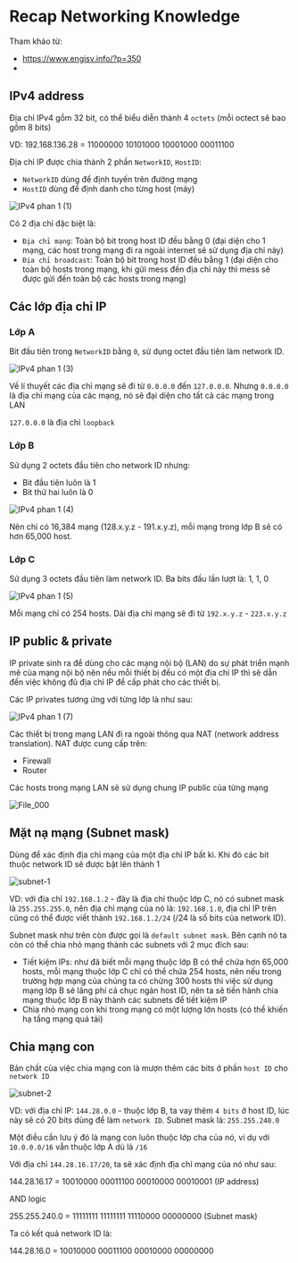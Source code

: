 # Recap Networking Knowledge

Tham khảo từ:

- <https://www.engisv.info/?p=350>
-

## IPv4 address

Địa chỉ IPv4 gồm 32 bit, có thể biểu diễn thành 4 `octets` (mỗi octect sẽ bao gồm 8 bits)

VD: 192.168.136.28 = 11000000 10101000 10001000 00011100

Địa chỉ IP được chia thành 2 phần `NetworkID`, `HostID`:

- `NetworkID` dùng để định tuyến trên đường mạng
- `HostID` dùng để định danh cho từng host (máy)

![IPv4 phan 1 (1)](https://user-images.githubusercontent.com/15076665/194710188-48975a20-3f90-4273-942a-4642e24cb11e.png)

Có 2 địa chỉ đặc biệt là:

- `Địa chỉ mạng`: Toàn bộ bit trong host ID đều bằng 0 (đại diện cho 1 mạng, các host trong mạng đi ra ngoài internet sẽ sử dụng địa chỉ này)
- `Địa chỉ broadcast`: Toàn bộ bit trong host ID đều bằng 1 (đại diện cho toàn bộ hosts trong mạng, khi gửi mess đến địa chỉ này thì mess sẽ được gửi đến toàn bộ các hosts trong mạng)

## Các lớp địa chỉ IP

### Lớp A

Bit đầu tiên trong `NetworkID` bằng `0`, sử dụng octet đầu tiên làm network ID.

![IPv4 phan 1 (3)](https://user-images.githubusercontent.com/15076665/194710824-7696172f-3467-4cd0-b38e-e5dbadac71d8.png)

Về lí thuyết các địa chỉ mạng sẽ đi từ `0.0.0.0` đến `127.0.0.0`.
Nhưng `0.0.0.0` là địa chỉ mạng của các mạng, nó sẽ đại diện cho tất cả các mạng trong LAN

`127.0.0.0` là địa chỉ `loopback`

### Lớp B

Sử dụng 2 octets đầu tiên cho network ID nhưng:

- Bit đầu tiên luôn là 1
- Bit thứ hai luôn là 0

![IPv4 phan 1 (4)](https://user-images.githubusercontent.com/15076665/194758554-bf363d51-90f1-46d0-8a83-f3c4a10678a0.png)

Nên chỉ có 16,384 mạng (128.x.y.z - 191.x.y.z), mỗi mạng trong lớp B sẽ có hơn 65,000 host.

### Lớp C

Sử dụng 3 octets đầu tiên làm network ID. Ba bits đầu lần lượt là: 1, 1, 0

![IPv4 phan 1 (5)](https://user-images.githubusercontent.com/15076665/194758722-dfa9ad35-8679-46b6-baa3-455d8e080dee.png)

Mỗi mạng chỉ có 254 hosts. Dải địa chỉ mạng sẽ đi từ `192.x.y.z` - `223.x.y.z`

## IP public & private

IP private sinh ra để dùng cho các mạng nội bộ (LAN) do sự phát triển mạnh mẽ của mạng nội bộ nên nếu mỗi thiết bị đều có một địa chỉ IP thì sẽ dẫn đến việc không đủ địa chỉ IP để cấp phát cho các thiết bị.

Các IP privates tương ứng với từng lớp là như sau:

![IPv4 phan 1 (7)](https://user-images.githubusercontent.com/15076665/194758898-9c8b97ae-db4f-4c7e-ae7d-62b19a848624.png)

Các thiết bị trong mạng LAN đi ra ngoài thông qua NAT (network address translation). NAT được cung cấp trên:

- Firewall
- Router

Các hosts trong mạng LAN sẽ sử dụng chung IP public của từng mạng

![File_000](https://user-images.githubusercontent.com/15076665/194759263-39e35cae-7061-4153-bcce-11f22fe27de1.png)

## Mặt nạ mạng (Subnet mask)

Dùng để xác định địa chỉ mạng của một địa chỉ IP bất kì. Khi đó các bit thuộc network ID sẽ được bật lên thành 1

![subnet-1](https://user-images.githubusercontent.com/15076665/194759483-712ebc62-9b06-4a3a-b7d3-ed24a9ba157e.png)

VD: với địa chỉ `192.168.1.2` - đây là địa chỉ thuộc lớp C, nó có subnet mask là `255.255.255.0`, nên địa chỉ mạng của nó là: `192.168.1.0`, địa chỉ IP trên cũng có thể được viết thành `192.168.1.2/24` (/24 là số bits của network ID).

Subnet mask như trên còn được gọi là `default subnet mask`. Bên cạnh nó ta còn có thể chia nhỏ mạng thành các subnets với 2 mục đích sau:

- Tiết kiệm IPs: như đã biết mỗi mạng thuộc lớp B có thể chứa hơn 65,000 hosts, mỗi mạng thuộc lớp C chỉ có thể chứa 254 hosts, nên nếu trong trường hợp mạng của chúng ta có chừng 300 hosts thì việc sử dụng mạng lớp B sẽ lãng phí cả chục ngàn host ID, nên ta sẽ tiến hành chia mạng thuộc lớp B này thành các subnets để tiết kiệm IP
- Chia nhỏ mạng con khi trong mạng có một lượng lớn hosts (có thể khiến hạ tầng mạng quá tải)

## Chia mạng con

Bản chất của việc chia mạng con là mượn thêm các bits ở phần `host ID` cho `network ID`

![subnet-2](https://user-images.githubusercontent.com/15076665/194760569-0e6ae1ec-1c82-41d5-9a2e-de58193b171d.png)

VD: với địa chỉ IP: `144.28.0.0` - thuộc lớp B, ta vay thêm `4 bits` ở host ID, lúc này sẽ có 20 bits dùng để làm `network ID`. Subnet mask là: `255.255.240.0`

Một điều cần lưu ý đó là mạng con luôn thuộc lớp cha của nó, ví dụ với `10.0.0.0/16` vẫn thuộc lớp A dù là `/16`

Với địa chỉ `144.28.16.17/20`, ta sẽ xác định địa chỉ mạng của nó như sau:

144.28.16.17  = 10010000 00011100 00010000 00010001 (IP address)

AND logic

255.255.240.0 = 11111111 11111111 11110000 00000000 (Subnet mask)

Ta có kết quả network ID là:

144.28.16.0   = 10010000 00011100 00010000 00000000
